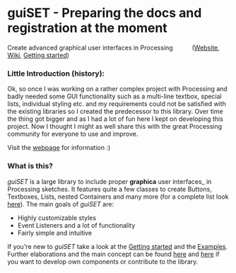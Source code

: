 # guiSET - Preparing the docs and registration at the moment
Create advanced graphical user interfaces in Processing  &nbsp;&nbsp;&nbsp;&nbsp;&nbsp;&nbsp;&nbsp;&nbsp;&nbsp;    ([Website](https://mc-zen.github.io/guiSET/), [Wiki](https://mc-zen.github.io/guiSET/webpage/wiki/wiki.html), [Getting started](https://mc-zen.github.io/guiSET/webpage/wiki/introduction-for-beginners.html))

### Little Introduction (history):

Ok, so once I was working on a rather complex project with Processing and badly needed some GUI functionality such as a multi-line textbox, special lists, individual styling etc. and my requirements could not be satisfied with the existing libraries so I created the predecessor to this library. Over time the thing got bigger and as I had a lot of fun here I kept on developing this project. Now I thought I might as well share this with the great Processing community for everyone to use and improve. 


Visit the [webpage](https://mc-zen.github.io/guiSET/) for information :)

### What is this?

_guiSET_ is a large library to include proper **graphica** user interfaces_ in Processing sketches. It features quite a few classes to create Buttons, Textboxes, Lists, nested Containers and many more (for a complete list look [here](https://mc-zen.github.io/guiSET/webpage/wiki/list-of-components.html)).
The main goals of _guiSET_ are:
- Highly customizable styles
- Event Listeners and a lot of functionality
- Fairly simple and intuitive



If you're new to _guiSET_ take a look at the [Getting started](https://mc-zen.github.io/guiSET/webpage/wiki/introduction-for-beginners.html) and the [Examples](https://mc-zen.github.io/guiSET/webpage/examples/examples.html). 
Further elaborations and the main concept can be found [here](https://mc-zen.github.io/guiSET/webpage/wiki/creating-own-components.html) and [here](https://mc-zen.github.io/guiSET/webpage/wiki/the-deep-shit.html) if you want to develop own components or contribute to the library. 
